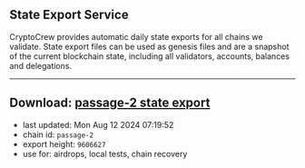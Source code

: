 ## State Export Service
CryptoCrew provides automatic daily state exports for all chains we validate. State export files can be used as genesis files and are a snapshot of the current blockchain state, including all validators, accounts, balances and delegations.

---
**Download: [passage-2 state export](https://dl-eu2.ccvalidators.com/SERVICE/passage/passage-2_export_9606627.json)**
---

- last updated: Mon Aug 12 2024 07:19:52
- chain id: `passage-2`
- export height: `9606627`
- use for: airdrops, local tests, chain recovery
